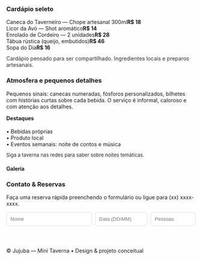 <!doctype html>
</ul>
</section>


<section style="margin-top:18px" class="grid">
<div>
<div id="cardapio" class="card">
<h3>Cardápio seleto</h3>
<div class="menu-list">
<div class="menu-item"><span>Caneca do Taverneiro — Chope artesanal 300ml</span><strong>R$ 18</strong></div>
<div class="menu-item"><span>Licor da Avó — Shot aromático</span><strong>R$ 14</strong></div>
<div class="menu-item"><span>Enrolado de Cordeiro — 2 unidades</span><strong>R$ 28</strong></div>
<div class="menu-item"><span>Tábua rústica (queijo, embutidos)</span><strong>R$ 46</strong></div>
<div class="menu-item"><span>Sopa do Dia</span><strong>R$ 16</strong></div>
</div>
<p style="margin-top:12px;font-size:14px;opacity:0.9">Cardápio pensado para ser compartilhado. Ingredientes locais e preparos artesanais.</p>
</div>


<div style="margin-top:18px" class="card">
<h3>Atmosfera e pequenos detalhes</h3>
<p>Pequenos sinais: canecas numeradas, fósforos personalizados, bilhetes com histórias curtas sobre cada bebida. O serviço é informal, caloroso e com atenção aos detalhes.</p>
</div>
</div>


<aside>
<div class="card wood-panel">
<h4 style="margin-top:0">Destaques</h4>
<ul style="list-style:none;padding:0;margin:8px 0 0">
<li>• Bebidas próprias</li>
<li>• Produto local</li>
<li>• Eventos semanais: noite de contos e música</li>
</ul>
<div style="margin-top:12px;font-size:13px;opacity:0.95">Siga a taverna nas redes para saber sobre noites temáticas.</div>
</div>


<div style="margin-top:14px" class="card">
<h4>Galeria</h4>
<div id="galeria" class="gallery">
<div style="background-image:url('https://images.unsplash.com/photo-1523475496153-3d6ccf1b3c1b?auto=format&fit=crop&w=800&q=60')"></div>
<div style="background-image:url('https://images.unsplash.com/photo-1542744173-8e7e53415bb0?auto=format&fit=crop&w=800&q=60')"></div>
<div style="background-image:url('https://images.unsplash.com/photo-1504674900247-0877df9cc836?auto=format&fit=crop&w=800&q=60')"></div>
<div style="background-image:url('https://images.unsplash.com/photo-1544025162-d76694265947?auto=format&fit=crop&w=800&q=60')"></div>
<div style="background-image:url('https://images.unsplash.com/photo-1516685018646-549c3a3348e9?auto=format&fit=crop&w=800&q=60')"></div>
<div style="background-image:url('https://images.unsplash.com/photo-1514511017905-2d0b6b8b5f6a?auto=format&fit=crop&w=800&q=60')"></div>
</div>
</div>
</aside>
</section>


<section id="contato" style="margin-top:18px" class="card">
<h3>Contato & Reservas</h3>
<p>Faça uma reserva rápida preenchendo o formulário ou ligue para (xx) xxxx-xxxx.</p>
<form onsubmit="event.preventDefault();alert('Reserva enviada! (simulação)')" style="display:flex;gap:8px;flex-wrap:wrap">
<input placeholder="Nome" required style="flex:1;padding:10px;border-radius:8px;border:1px solid #ddd">
<input placeholder="Data (DD/MM)" required style="width:140px;padding:10px;border-radius:8px;border:1px solid #ddd">
<input placeholder="Pessoas" required style="width:120px;padding:10px;border-radius:8px;border:1px solid #ddd">
<button style="background:var(--wood2);color:#fff;padding:10px 14px;border-radius:8px;border:none;font-weight:700">Enviar</button>
</form>
</section>


<footer>
<div class="container">© Jujuba — Mini Taverna • Design & projeto conceitual</div>
</footer>
</main>


</body>
</html>
